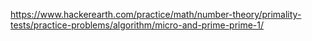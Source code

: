 https://www.hackerearth.com/practice/math/number-theory/primality-tests/practice-problems/algorithm/micro-and-prime-prime-1/
